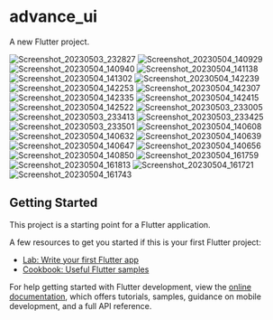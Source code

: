 # advance_ui

A new Flutter project.

![Screenshot_20230503_232827](https://user-images.githubusercontent.com/131429045/236157853-44629c8a-07b6-4873-9ae8-3b1cda0d7edc.png)
![Screenshot_20230504_140929](https://user-images.githubusercontent.com/131429045/236157901-9cdd7bd3-9a44-4e74-8f77-f1aafe13e40e.png)
![Screenshot_20230504_140940](https://user-images.githubusercontent.com/131429045/236157908-546e693b-23c9-4222-8105-cde49d94eba4.png)
![Screenshot_20230504_141138](https://user-images.githubusercontent.com/131429045/236157913-a4f596c3-ac34-4d6b-8854-bc1f585c4868.png)
![Screenshot_20230504_141302](https://user-images.githubusercontent.com/131429045/236157919-3868834a-e38b-4bd7-bc3c-ab07637e409a.png)
![Screenshot_20230504_142239](https://user-images.githubusercontent.com/131429045/236157924-cb39a00c-71af-4b4a-8e64-a037e21b52c7.png)
![Screenshot_20230504_142253](https://user-images.githubusercontent.com/131429045/236157928-a49032ab-c2a6-44ab-a724-9e41cf397d8c.png)
![Screenshot_20230504_142307](https://user-images.githubusercontent.com/131429045/236157933-197ddc31-d199-494d-87ff-5f25276e0a19.png)
![Screenshot_20230504_142335](https://user-images.githubusercontent.com/131429045/236157939-39c1e197-f201-4a6a-ab2a-75e16efdc013.png)
![Screenshot_20230504_142415](https://user-images.githubusercontent.com/131429045/236157940-9aa744ea-5e53-45ed-94e2-b4590e0023fd.png)
![Screenshot_20230504_142522](https://user-images.githubusercontent.com/131429045/236157948-aaed5f77-4358-456c-ae8b-170bcb78b0e0.png)
![Screenshot_20230503_233005](https://user-images.githubusercontent.com/131429045/236157950-74219248-8b42-481e-a8a0-7cbcf68432c4.png)
![Screenshot_20230503_233413](https://user-images.githubusercontent.com/131429045/236157953-0ba672cd-2cfe-4926-84fe-0f9b6b491cef.png)
![Screenshot_20230503_233425](https://user-images.githubusercontent.com/131429045/236157961-0a06d767-1338-4c35-9d54-fcd3ef7a009b.png)
![Screenshot_20230503_233501](https://user-images.githubusercontent.com/131429045/236157964-7284448f-be2f-4917-acff-52dfbc4e4047.png)
![Screenshot_20230504_140608](https://user-images.githubusercontent.com/131429045/236157967-84f475d8-d30d-4d0b-9b77-ff98e8833448.png)
![Screenshot_20230504_140632](https://user-images.githubusercontent.com/131429045/236157973-f0ddbb69-ad96-44a4-8933-31683eb76b8e.png)
![Screenshot_20230504_140639](https://user-images.githubusercontent.com/131429045/236157976-0a80050d-9911-4de2-9a91-c652fde77487.png)
![Screenshot_20230504_140647](https://user-images.githubusercontent.com/131429045/236157979-32d8519f-d1c7-48ff-bd4c-669db442e897.png)
![Screenshot_20230504_140656](https://user-images.githubusercontent.com/131429045/236157982-2bbe803e-6dc8-4740-8ecb-e105c9c72567.png)
![Screenshot_20230504_140850](https://user-images.githubusercontent.com/131429045/236157984-1bbfa938-51b3-43da-8762-6e4119e50f20.png)
![Screenshot_20230504_161759](https://user-images.githubusercontent.com/131429045/236183479-839a3c93-8b93-48ec-a5b5-14e4c36d6c92.png)
![Screenshot_20230504_161813](https://user-images.githubusercontent.com/131429045/236183486-a6e70c3e-0807-4c28-abd1-cc2880f816c9.png)
![Screenshot_20230504_161721](https://user-images.githubusercontent.com/131429045/236183491-035c958c-a417-4143-8da5-e04bfba60272.png)
![Screenshot_20230504_161743](https://user-images.githubusercontent.com/131429045/236183494-832e53c9-46e5-4b07-ac40-8bb6b2ae77b9.png)


## Getting Started

This project is a starting point for a Flutter application.

A few resources to get you started if this is your first Flutter project:

- [Lab: Write your first Flutter app](https://docs.flutter.dev/get-started/codelab)
- [Cookbook: Useful Flutter samples](https://docs.flutter.dev/cookbook)

For help getting started with Flutter development, view the
[online documentation](https://docs.flutter.dev/), which offers tutorials,
samples, guidance on mobile development, and a full API reference.
